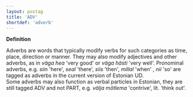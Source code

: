 ```yaml
---
layout: postag
title: 'ADV'
shortdef: 'adverb'
---
```


<b>Definition</b>

Adverbs are words that typically modify verbs for such categories as time, place, direction or manner. They may also modify adjectives and other adverbs, as in <i>väga hea</i> 'very good' or <i>väga hästi</i> 'very well'.
Pronominal adverbs, e.g. <i>siin</i> 'here', <i>seal</i> 'there', <i>siis</i> 'then', <i>millal</i> 'when' , <i>nii</i> 'so' are tagged as adverbs in the current version of Estonian UD.<br/>
Some adverbs may also function as verbal particles in Estonian, they are still tagged ADV and not PART, e.g. <i>välja mõtlema</i> 'contrive', lit. 'think out'.
<!-- Interlanguage links updated Ne 5. května 2024, 18:19:33 CEST -->
